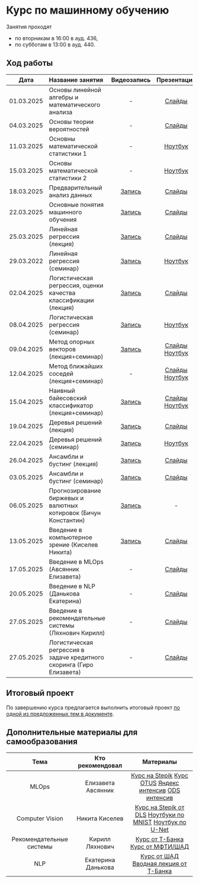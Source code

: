 # Курс по машинному обучению

Занятия проходят
- по вторникам в 16:00 в ауд. 436,
- по субботам в 13:00 в ауд. 440.

## Ход работы

| Дата   | Название занятия       | Видеозапись  | Презентация  | Домашка                  |
|:------:|:-----------------------|:------------:|:------------:|:------------------------:|
| 01.03.2025 | Основы линейной алгебры и математического анализа | - | [Слайды](01_Основы_линейной_алгебры_и_математического_анализа/Машинное_обучение_01.pdf) | - |
| 04.03.2025 | Основы теории вероятностей | - | [Слайды](02_Основы_теории_вероятностей/Машинное_обучение_02.pdf) | - |
| 11.03.2025 | Основны математической статистики 1 | - | [Ноутбук](03_Основы_математической_статистики_1/math.stat.ipynb) | - |
| 15.03.2025 | Основы математической статистики 2 | - | [Ноутбук](04_Основы_математической_статистики_2/math.stat2.ipynb) | [Задание](Домашние_задания/01_Основы_статистического_анализа/)| 
| 18.03.2025 | Предварительный анализ данных | [Запись](https://youtu.be/-60BZOVtElQ?feature=shared) | [Слайды](05_Предварительный_анализ_данных/Машинное_обучение_05.pdf) | [Задание](Домашние_задания/02_Предварительный_анализ_данных/) |  
| 22.03.2025 | Основные понятия машинного обучения | [Запись](https://youtu.be/r_NFsDiCygY?feature=shared) | [Слайды](06_Основные_понятия_машинного_обучения/Машинное_обучение_06.pdf) | - | 
| 25.03.2025 | Линейная регрессия (лекция) | [Запись](https://youtu.be/nmM98SZzp1E?feature=shared) | [Слайды](07_Линейная_регрессия_теория/Машинное_обучение_07.pdf) | - | 
| 29.03.2022 | Линейная регрессия (семинар) | [Запись](https://youtu.be/8RPlzBIwE38) | [Ноутбук](08_Линейная_регрессия_практика/lin-reg.ipynb) | [Задание](Домашние_задания/03_Линейная_регрессия/) | 
| 02.04.2025 | Логистическая регрессия, оценки качества классификации (лекция) | [Запись](https://youtu.be/9eioa89s_aw?feature=shared) | [Слайды](09_Логистическая_регрессия_теория/Машинное_обучение_09.pdf) | - | 
| 08.04.2025 | Логистическая регрессия (семинар) | [Запись](https://youtu.be/g5lJ9oVnqGg?feature=shared) | [Ноутбук](10_Логистическая_регрессия_практика/log-reg.ipynb) | - | 
| 09.04.2025 | Метод опорных векторов (лекция+семинар) | [Запись](https://www.youtube.com/watch?v=nu9XjoU5flE) | [Слайды](11_Метод_опорных_векторов_теория_&_практика/Машинное_обучение_11.pdf) [Ноутбук](11_Метод_опорных_векторов_теория_&_практика/svm.ipynb) | [Задание](Домашние_задания/04_Линейная_классификация/) | 
| 12.04.2025 | Метод ближайших соседей (лекция+семинар) | - | [Слайды](12_Метод_ближайших_соседей_теория_&_практика/Машинное_обучение_12.pdf) [Ноутбук](12_Метод_ближайших_соседей_теория_&_практика/KNN.ipynb) | - | 
| 15.04.2025 | Наивный байесовский классификатор (лекция+семинар) | [Запись](https://www.youtube.com/watch?v=S5yE56bD5Nk) | [Слайды](13_Наивный_байесовский_классификатор_теория_&_практика/Машинное_обучение_13.pdf) [Ноутбук](13_Наивный_байесовский_классификатор_теория_&_практика/naive-bayes.ipynb) | - | 
| 19.04.2025 | Деревья решений (лекция) | [Запись](https://youtu.be/BYwjJgTdCnI?feature=shared) | [Слайды](14_Деревья_решений_теория/Машинное_обучение_14.pdf) | - | 
| 22.04.2025 | Деревья решений (семинар) | [Запись](https://youtu.be/wEZE3i5NNAk?si=A_-g4mHsDFFHgFHU) | [Ноутбук](15_Деревья_решений_практика/decision-trees.ipynb) | - | 
| 26.04.2025 | Ансамбли и бустинг (лекция) | [Запись](https://youtu.be/2M51U-8BfVU?feature=shared) | [Слайды](16_Ансамбли_и_бустинг_теория/Машинное_обучение_16.pdf) | - | 
| 03.05.2025 | Ансамбли и бустинг (семинар) | [Запись](https://youtu.be/bMfuNUwtjU0?si=vp32eR6UGIJSmER-) | [Слайды](17_Ансамбли_и_бустинг_практика/ensembles-boosting.ipynb) | - | 
| 06.05.2025 | Прогнозирование биржевых и валютных котировок (Бичун Константин) | [Запись](https://www.youtube.com/watch?v=SY7Kh658Bvk) | - | - | 
| 13.05.2025 | Введение в компьютерное зрение (Киселев Никита) | [Запись](https://www.youtube.com/watch?v=_kM-eJWOAVs) | [Слайды](19_Введение_в_компьютерное_зрение/ComputerVision.pdf) | - | 
| 17.05.2025 | Введение в MLOps (Авсянник Елизавета) | - | [Слайды](20_Введение_в_MLOps/MLOPS.pdf) | - | 
| 20.05.2025 | Введение в NLP (Данькова Екатерина) | - | [Слайды](21_Введение_в_NLP/NLP_Basics.pdf) | - | 
| 27.05.2025 | Введение в рекомендательные системы (Ляхнович Кирилл) | - | [Слайды](22_Введение_в_рекомендательные_системы/Введение_в_RecSys.pdf) | - | 
| 27.05.2025 | Логистическая регрессия в задаче кредитного скоринга (Гиро Елизавета) | - | [Слайды](23_Кредитный_скоринг/test_task.ipynb) | - | 



## Итоговый проект
По завершению курса предлагается выполнить итоговый проект [по одной из предложенных тем в документе](projects_ml_course_famcs.pdf).

## Дополнительные материалы для самообразования
| Тема | Кто рекомендовал | Материалы |
|:----:|:----------------:|:---------:|
| MLOps | Елизавета Авсянник | [Курс на Stepik](https://stepik.org/course/181476/promo) [Курс OTUS](https://otus.ru/lessons/ml-bigdata/) [Яндекс интенсив](https://yandex.ru/project/q/mlops) [ODS интенсив](https://ods.ai/tracks/mlops3-course-spring-2024) |
| Computer Vision | Никита Киселев | [Курс на Stepik от DLS](https://stepik.org/course/230362/promo) [Ноутбуки по MNIST](https://www.kaggle.com/datasets/hojjatk/mnist-dataset/data) [Ноутбук по U-Net](https://www.kaggle.com/code/hashbanger/skin-lesion-segmentation-using-unet) |
| Рекомендательные системы | Кирилл Ляхнович | [Курс от Т-Банка](https://github.com/anamarina/RecSys_course) [Курс от МФТИ/ШАД](https://github.com/girafe-ai/recsys/tree/25s_msai)|
| NLP | Екатерина Данькова | [Курс от ШАД](https://github.com/yandexdataschool/nlp_course) [Вводная лекция от Т-Банка](https://www.youtube.com/watch?v=E_MbFZ2CQqw) |

